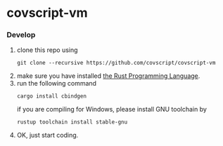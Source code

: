 covscript-vm
============

### Develop
1. clone this repo using
   ```shell script
   git clone --recursive https://github.com/covscript/covscript-vm
   ```
2. make sure you have installed [the Rust Programming Language](https://www.rust-lang.org/tools/install).
3. run the following command
   ```shell script
   cargo install cbindgen
   ```
   if you are compiling for Windows, please install GNU toolchain by
   ```shell script
   rustup toolchain install stable-gnu
   ```
4. OK, just start coding.
